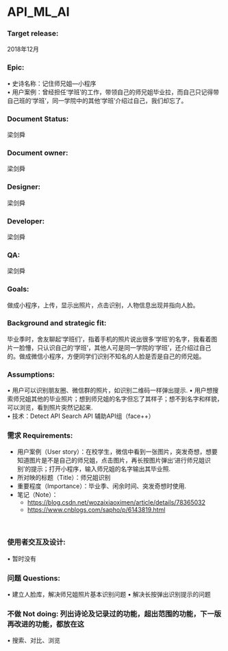 ﻿# API_ML_AI
### Target release: 
2018年12月<Br/>
### Epic:<Br/> 
•	史诗名称：记住师兄姐—小程序<Br/> 
•	用户案例：曾经担任‘学班’的工作，带领自己的师兄姐毕业拉，而自己只记得带自己班的‘学班’，同一学院中的其他‘学班’介绍过自己，我们却忘了。 <Br/> 
### Document Status: 
梁剑舜<Br/> 
### Document owner: 
梁剑舜<Br/> 
### Designer: 
梁剑舜<Br/> 
### Developer:
梁剑舜<Br/> 
### QA:
梁剑舜<Br/> 
### Goals: 
做成小程序，上传，显示出照片，点击识别，人物信息出现并指向人脸。<Br/> 
### Background and strategic fit: 
毕业季时，舍友聊起‘学班们’，指着手机的照片说出很多‘学班’的名字，我看着图片一脸懵，只认识自己的‘学班’，其他人可是同一学院的‘学班’，还介绍过自己的。做成微信小程序，方便同学们识别不知名的人脸是否是自己的师兄姐。<Br/> 
### Assumptions: 
•	用户可以识别朋友圈、微信群的照片，如识别二维码一样弹出提示.
•	用户想搜索师兄姐其他的毕业照片；想到师兄姐的名字但忘了其样子；想不到名字和样貌，可以浏览，看到照片突然记起来.<Br/> 
•	技术：Detect API Search API 辅助API组（face++）<Br/> 
### 需求 Requirements: 
- 用户案例（User story）：在校学生，微信中看到一张图片，突发奇想，想要知道图片是不是自己的师兄姐，点击图片，再长按图片弹出‘进行师兄姐识别’的提示；打开小程序，输入师兄姐的名字输出其毕业照.
- 所对映的标题（Title）：师兄姐识别
- 重要程度（Importance）：毕业季、闲余时间、突发奇想时使用.
- 笔记（Note）：
  - https://blog.csdn.net/wozaixiaoximen/article/details/78365032
  - https://www.cnblogs.com/sapho/p/6143819.html

<Br/> 

### 使用者交互及设计:
•	暂时没有<Br/> 
### 问题 Questions: 
•	建立人脸库，解决师兄姐照片基本识别问题
•	解决长按弹出识别提示的问题<Br/> 
### 不做 Not doing: 列出诗论及记录过的功能，超出范围的功能，下一版再改进的功能，都放在这
•	搜索、对比、浏览<Br/> 

